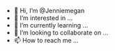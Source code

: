 - 👋 Hi, I’m @Jenniemegan
- 👀 I’m interested in ...
- 🌱 I’m currently learning ...
- 💞️ I’m looking to collaborate on ...
- 📫 How to reach me ...

<!---
Jenniemegan/Jenniemegan is a ✨ special ✨ repository because its `README.md` (this file) appears on your GitHub profile.
You can click the Preview link to take a look at your changes.
--->
